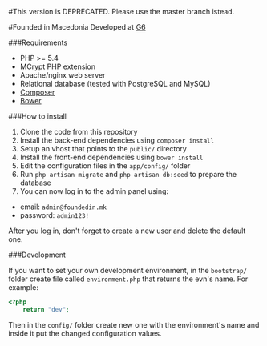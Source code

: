 #This version is DEPRECATED. Please use the master branch istead.

#Founded in Macedonia
Developed at [G6](http://g6solutions.com)

###Requirements

* PHP >= 5.4
* MCrypt PHP extension
* Apache/nginx web server
* Relational database (tested with PostgreSQL and MySQL)
* [Composer](https://getcomposer.org/)
* [Bower](http://bower.io/)

###How to install

1. Clone the code from this repository
2. Install the back-end dependencies using `composer install`
3. Setup an vhost that points to the `public/` directory
4. Install the front-end dependencies using `bower install`
5. Edit the configuration files in the `app/config/` folder
5. Run `php artisan migrate` and `php artisan db:seed` to prepare the database
6. You can now log in to the admin panel using:

* email: `admin@foundedin.mk`
* password: `admin123!`

After you log in, don't forget to create a new user and delete the default one.

###Development

If you want to set your own development environment, in the `bootstrap/` folder create file called `environment.php` that returns the evn's name. For example:

```php
<?php
    return "dev";
```

Then in the `config/` folder create new one with the environment's name and inside it put the changed configuration values.
